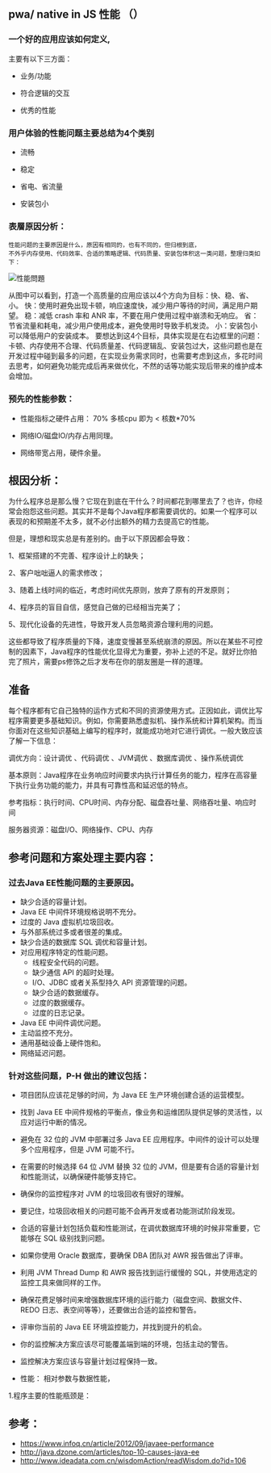 ##   pwa/ native in JS  性能 （）
    
  ### 一个好的应用应该如何定义,
  主要有以下三方面：
  
  + 业务/功能
  
  + 符合逻辑的交互
  
  + 优秀的性能
  
  
  ### 用户体验的性能问题主要总结为4个类别
  
  + 流畅
  
  + 稳定
  
  + 省电、省流量
  
  + 安装包小
  
  ### 表層原因分析：
    性能问题的主要原因是什么，原因有相同的，也有不同的，但归根到底，
    不外乎内存使用、代码效率、合适的策略逻辑、代码质量、安装包体积这一类问题，整理归类如下：
  
  ![性能問題](https://github.com/PeterXiao/blog/blob/master/2019/4/images/20190403095936.png)
  
  从图中可以看到，打造一个高质量的应用应该以4个方向为目标：快、稳、省、小。
  快：使用时避免出现卡顿，响应速度快，减少用户等待的时间，满足用户期望。
  稳：减低 crash 率和 ANR 率，不要在用户使用过程中崩溃和无响应。
  省：节省流量和耗电，减少用户使用成本，避免使用时导致手机发烫。
  小：安装包小可以降低用户的安装成本。
  要想达到这4个目标，具体实现是在右边框里的问题：卡顿、内存使用不合理、代码质量差、代码逻辑乱、安装包过大，这些问题也是在开发过程中碰到最多的问题，在实现业务需求同时，也需要考虑到这点，多花时间去思考，如何避免功能完成后再来做优化，不然的话等功能实现后带来的维护成本会增加。
    
    



### 预先的性能参数：
+  性能指标之硬件占用： 70%  多核cpu 即为 < 核数*70%

+  网络IO/磁盘IO/内存占用同理。

+   网络带宽占用，硬件余量。




## 根因分析：
 
 为什么程序总是那么慢？它现在到底在干什么？时间都花到哪里去了？也许，你经常会抱怨这些问题。其实并不是每个Java程序都需要调优的。如果一个程序可以表现的和预期差不太多，就不必付出额外的精力去提高它的性能。

但是，理想和现实总是有差别的。由于以下原因都会导致：

1、框架搭建的不完善、程序设计上的缺失；

2、客户咄咄逼人的需求修改；

3、随着上线时间的临近，考虑时间优先原则，放弃了原有的开发原则；

4、程序员的盲目自信，感觉自己做的已经相当完美了；

  5、现代化设备的先进性，导致开发人员忽略资源合理利用的问题。

这些都导致了程序质量的下降，速度变慢甚至系统崩溃的原因。所以在某些不可控制的因素下，Java程序的性能优化显得尤为重要，弥补上述的不足。就好比你拍完了照片，需要ps修饰之后才发布在你的朋友圈是一样的道理。


##  准备

每个程序都有它自己独特的运作方式和不同的资源使用方式。正因如此，调优比写程序需要更多基础知识。例如，你需要熟悉虚拟机、操作系统和计算机架构。而当你面对在这些知识基础上编写的程序时，就能成功地对它进行调优。一般大致应该了解一下信息：

调优方向：设计调优 、代码调优 、JVM调优 、数据库调优 、操作系统调优

基本原则：Java程序在业务响应时间要求内执行计算任务的能力，程序在高容量下执行业务功能的能力，并具有可靠性高和延迟低的特点。

参考指标：执行时间、CPU时间、内存分配、磁盘吞吐量、网络吞吐量、响应时间

服务器资源：磁盘I/O、网络操作、CPU、内存



## 参考问题和方案处理主要内容：


###  过去Java EE性能问题的主要原因。

+ 缺少合适的容量计划。
+ Java EE 中间件环境规格说明不充分。
+ 过度的 Java 虚拟机垃圾回收。
+ 与外部系统过多或者很差的集成。
+ 缺少合适的数据库 SQL 调优和容量计划。
+ 对应用程序特定的性能问题。
   + 线程安全代码的问题。
  + 缺少通信 API 的超时处理。
  + I/O、JDBC 或者关系型持久 API 资源管理的问题。
  + 缺少合适的数据缓存。
  +  过度的数据缓存。
  + 过度的日志记录。 
+ Java EE 中间件调优问题。
+ 主动监控不充分。
+ 通用基础设备上硬件饱和。
+ 网络延迟问题。

### 针对这些问题，P-H 做出的建议包括：

+ 项目团队应该花足够的时间，为 Java EE 生产环境创建合适的运营模型。
+ 找到 Java EE 中间件规格的平衡点，像业务和运维团队提供足够的灵活性，以应对运行中断的情况。
+ 避免在 32 位的 JVM 中部署过多 Java EE 应用程序。中间件的设计可以处理多个应用程序，但是 JVM 可能不行。
+ 在需要的时候选择 64 位 JVM 替换 32 位的 JVM，但是要有合适的容量计划和性能测试，以确保硬件能够支持它。
+ 确保你的监控程序对 JVM 的垃圾回收有很好的理解。
+ 要记住，垃圾回收相关的问题可能不会再开发或者功能测试阶段发现。
+ 合适的容量计划包括负载和性能测试，在调优数据库环境的时候非常重要，它能够在 SQL 级别找到问题。
+ 如果你使用 Oracle 数据库，要确保 DBA 团队对 AWR 报告做出了评审。
+ 利用 JVM Thread Dump 和 AWR 报告找到运行缓慢的 SQL，并使用选定的监控工具来做同样的工作。
+ 确保花费足够时间来增强数据库环境的运行能力（磁盘空间、数据文件、REDO 日志、表空间等等），还要做出合适的监控和警告。
+ 评审你当前的 Java EE 环境监控能力，并找到提升的机会。
+ 你的监控解决方案应该尽可能覆盖端到端的环境，包括主动的警告。
+ 监控解决方案应该与容量计划过程保持一致。


+ 性能：
    相对参数与数据性能，
    
    
1.程序主要的性能瓶颈是：





##  参考：

+ https://www.infoq.cn/article/2012/09/javaee-performance
+ http://java.dzone.com/articles/top-10-causes-java-ee
+ http://www.ideadata.com.cn/wisdomAction/readWisdom.do?id=106
